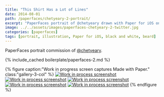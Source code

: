 ```yaml
---
title: "This Shirt Has a Lot of Lines"
date: 2014-08-01
path: /paperfaces/chetyeary-2-portrait/
excerpt: "PaperFaces portrait of @chetyeary drawn with Paper for iOS on an iPad."
image: ../../assets/images/paperfaces-chetyeary-2-twitter.jpg
categories: [paperfaces]
tags: [portrait, illustration, Paper for iOS, black and white, beard]
---
```


PaperFaces portrait commission of [@chetyeary](https://twitter.com/chetyeary).

{% include_cached boilerplate/paperfaces-2.md %}

{% figure caption:"Work in progress screen captures Made with Paper." class:"gallery-3-col" %}
[![Work in process screenshot](../../assets/images/paperfaces-chetyeary-2-process-1-600.jpg)](../../assets/images/paperfaces-chetyeary-2-process-1-lg.jpg) [![Work in process screenshot](../../assets/images/paperfaces-chetyeary-2-process-2-600.jpg)](../../assets/images/paperfaces-chetyeary-2-process-2-lg.jpg) [![Work in process screenshot](../../assets/images/paperfaces-chetyeary-2-process-3-600.jpg)](../../assets/images/paperfaces-chetyeary-2-process-3-lg.jpg) [![Work in process screenshot](../../assets/images/paperfaces-chetyeary-2-process-4-600.jpg)](../../assets/images/paperfaces-chetyeary-2-process-4-lg.jpg) [![Work in process screenshot](../../assets/images/paperfaces-chetyeary-2-process-5-600.jpg)](../../assets/images/paperfaces-chetyeary-2-process-5-lg.jpg)
{% endfigure %}
